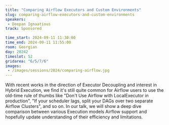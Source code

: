 ```yaml
---
title: "Comparing Airflow Executors and Custom Environments"
slug: comparing-airflow-executors-and-custom-environments
speakers:
 - Deepan Ignaatious
track: Sponsored

time_start: 2024-09-11 11:30:00
time_end: 2024-09-11 11:55:00
room: Georgian
day: 20242
timeslot: 52
gridarea: "6/5/7/6"
images: 
 - /images/sessions/2024/comparing-airflow.jpg
---
```


With recent works in the direction of Executor Decoupling and interest in Hybrid Execution, we find it's still quite common for Airflow users to use the old-time rule of thumbs like "Don't Use Airflow with LocalExecutor in production", "If your scheduler lags, split your DAGs over two separate Airflow Clusters", and so on. In our talk, we will show a deep dive comparison between various Execution models Airflow support and hopefully update understanding of their efficiency and limitations.